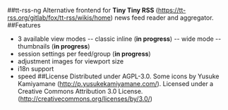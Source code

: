 ##tt-rss-ng
Alternative frontend for **Tiny Tiny RSS** (https://tt-rss.org/gitlab/fox/tt-rss/wikis/home) news feed reader and aggregator.  
##Features
 - 3 available view modes
 -- classic inline (**in progress**)
 -- wide mode
 -- thumbnails (**in progress**)
 - session settings per feed/group (**in progress**)
 - adjustment images for viewport size
 - i18n support
 - speed
##License
Distributed under AGPL-3.0.
Some icons by Yusuke Kamiyamane (http://p.yusukekamiyamane.com/). Licensed under a Creative Commons Attribution 3.0 License.(http://creativecommons.org/licenses/by/3.0/)
